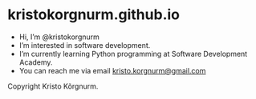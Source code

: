# kristokorgnurm.github.io

-  Hi, I’m @kristokorgnurm
-  I’m interested in software development.
-  I’m currently learning Python programming at Software Development Academy.
-  You can reach me via email kristo.korgnurm@gmail.com

<!---
kristokorgnurm/kristokorgnurm is your homepage repository.
Its `README.md` (this file) appears on your GitHub profile.
--->

Copyright Kristo Kõrgnurm.

